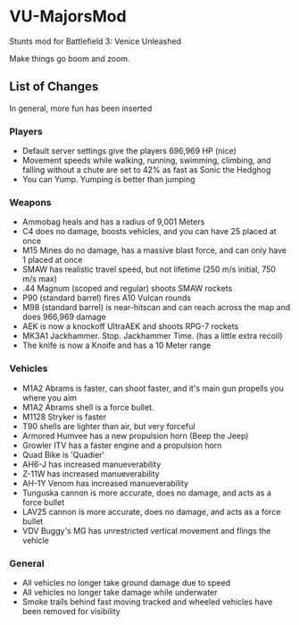 # VU-MajorsMod
Stunts mod for Battlefield 3: Venice Unleashed

Make things go boom and zoom.

## List of Changes
In general, more fun has been inserted

### Players
- Default server settings give the players 696,969 HP (nice)
- Movement speeds while walking, running, swimming, climbing, and falling without a chute are set to 42% as fast as Sonic the Hedghog
- You can Yump. Yumping is better than jumping

### Weapons
- Ammobag heals and has a radius of 9,001 Meters
- C4 does no damage, boosts vehicles, and you can have 25 placed at once
- M15 Mines do no damage, has a massive blast force, and can only have 1 placed at once
- SMAW has realistic travel speed, but not lifetime (250 m/s initial, 750 m/s max)
- .44 Magnum (scoped and regular) shoots SMAW rockets
- P90 (standard barrel) fires A10 Vulcan rounds
- M98 (standard barrel) is near-hitscan and can reach across the map and does 966,969 damage
- AEK is now a knockoff UltraAEK and shoots RPG-7 rockets
- MK3A1 Jackhammer. Stop. Jackhammer Time. (has a little extra recoil)
- The knife is now a Knoife and has a 10 Meter range

### Vehicles
- M1A2 Abrams is faster, can shoot faster, and it's main gun propells you where you aim
- M1A2 Abrams shell is a force bullet.
- M1128 Stryker is faster
- T90 shells are lighter than air, but very forceful
- Armored Humvee has a new propulsion horn (Beep the Jeep)
- Growler ITV has a faster engine and a propulsion horn
- Quad Bike is 'Quadier'
- AH6-J has increased manueverability
- Z-11W has increased manueverability
- AH-1Y Venom has increased manueverability
- Tunguska cannon is more accurate, does no damage, and acts as a force bullet
- LAV25 cannon is more accurate, does no damage, and acts as a force bullet
- VDV Buggy's MG has unrestricted vertical movement and flings the vehicle


### General
- All vehicles no longer take ground damage due to speed
- All vehicles no longer take damage while underwater
- Smoke trails behind fast moving tracked and wheeled vehicles have been removed for visibility